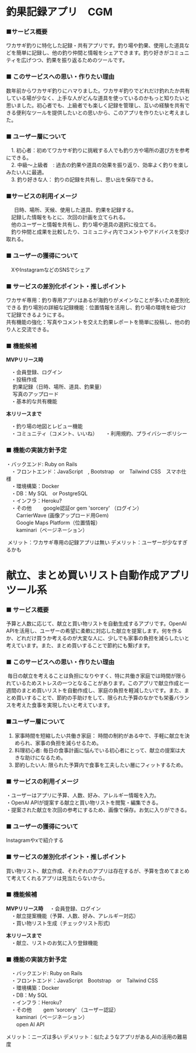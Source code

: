 # 釣果記録アプリ　CGM

### ■サービス概要 

ワカサギ釣りに特化した記録・共有アプリです。釣り場や釣果、使用した道具などを簡単に記録し、他の釣り仲間と情報をシェアできます。釣り好きがコミュニティを広げつつ、釣果を振り返るためのツールです。

### ■ このサービスへの思い・作りたい理由  　

数年前からワカサギ釣りにハマりました。ワカサギ釣りでどれだけ釣れたか共有している場が少なく、上手な人がどんな道具を使っているのかもっと知りたいと思いました。初心者でも、上級者でも楽しく記録を管理し、互いの経験を共有できる便利なツールを提供したいとの思いから、このアプリを作りたいと考えました。

### ■ ユーザー層について  　
　1. 初心者：初めてワカサギ釣りに挑戦する人でも釣り方や場所の選び方を参考にできる。  
　2. 中級〜上級者　: 過去の釣果や道具の効果を振り返り、効率よく釣りを楽しみたい人に最適。  
　3. 釣り好きな人： 釣りの記録を共有し、思い出を保存できる。

### ■サービスの利用イメージ
　 
 日時、場所、天候、使用した道具、釣果を記録する。  
　記録した情報をもとに、次回の計画を立てられる。  
　他のユーザーと情報を共有し、釣り場や道具の選択に役立てる。  
　釣り仲間と成果を比較したり、コミュニティ内でコメントやアドバイスを受け取れる。

### ■ ユーザーの獲得について 
　XやInstagramなどのSNSでシェア

### ■ サービスの差別化ポイント・推しポイント  
ワカサギ専用：釣り専用アプリはあるが海釣りがメインなことが多いため差別化できる 釣り場別の詳細な記録機能：位置情報を活用し、釣り場の環境を紐づけて記録できるようにする。  
共有機能の強化：写真やコメントを交えた釣果レポートを簡単に投稿し、他の釣り人と交流できる。

### ■ 機能候補 

__MVPリリース時__

　・会員登録、ログイン  
　・投稿作成  
　   釣果記録（日時、場所、道具、釣果量）  
　   写真のアップロード  
　・基本的な共有機能  
 
__本リリースまで__

　・釣り場の地図とレビュー機能  
　・コミュニティ（コメント、いいね） 　
 ・利用規約、プライバシーポリシー

### ■ 機能の実装方針予定 
  ・バックエンド: Ruby on Rails  
　・フロントエンド：JavaScript　, Bootstrap　or　Tailwind CSS　スマホ仕様  
　・環境構築：Docker  
　・DB：My SQL　or PostgreSQL  
　・インフラ：Heroku?  
　・その他 　　google認証or  gem 'sorcery' （ログイン）   
　　CarrierWave (画像アップロード用Gem)  
　　Google Maps Platform（位置情報）  
　　kaminari（ページネーション）  

 メリット：ワカサギ専用の記録アプリは無い
 デメリット：ユーザーが少なすぎるかも



# 献立、まとめ買いリスト自動作成アプリ　ツール系


### ■ サービス概要
予算と人数に応じて、献立と買い物リストを自動生成するアプリです。OpenAI APIを活用し、ユーザーの希望に柔軟に対応した献立を提案します。何を作るか、どれだけ買うか考えるのが大変な人に、少しでも家事の負担を減らしたいと考えています。また、まとめ買いすることで節約にも繋げます。

### ■ このサービスへの思い・作りたい理由
 毎日の献立を考えることは負担になりやすく、特に共働き家庭では時間が限られているためストレスの一つとなることがあります。このアプリで献立作成と一週間のまとめ買いリストを自動作成し、家庭の負担を軽減したいです。また、まとめ買いすることで、節約の手助けをして、限られた予算のなかでも栄養バランスを考えた食事を実現したいと考えています。

### ■ユーザー層について
1. 家事時間を短縮したい共働き家庭： 時間の制約がある中で、手軽に献立を決められ、家事の負担を減らせるため。
2. 料理初心者: 毎日の食事計画に悩んでいる初心者にとって、献立の提案は大きな助けになるため。
3. 節約したい人: 限られた予算内で食事を工夫したい層にフィットするため。

 ### ■ サービスの利用イメージ
・ユーザーはアプリに予算、人数、好み、アレルギー情報を入力。  
・OpenAI APIが提案する献立と買い物リストを閲覧・編集できる。  
・提案された献立を次回の参考にするため、画像で保存。お気に入りができる。

### ■ ユーザーの獲得について
Instagramやxで紹介する

### ■ サービスの差別化ポイント・推しポイント
買い物リスト、献立作成、それぞれのアプリは存在するが、予算を含めてまとめて考えてくれるアプリは見当たらないから。

### ■ 機能候補
__MVPリリース時__
　・会員登録、ログイン  
　・献立提案機能（予算、人数、好み、アレルギー対応）  
　・買い物リスト生成（チェックリスト形式)
 
__本リリースまで__  
　・献立、リストのお気に入り登録機能 　

### ■ 機能の実装方針予定
　・バックエンド: Ruby on Rails  
　・フロントエンド：JavaScript　Bootstrap　or　Tailwind CSS  
　・環境構築：Docker  
　・DB：My SQL  
　・インフラ：Heroku?  
　・その他 　　gem 'sorcery' （ユーザー認証）   
　　kaminari（ページネーション）  
　　open AI API  

メリット：ニーズは多い
デメリット：似たようなアプリがある,AIの活用の難易度

